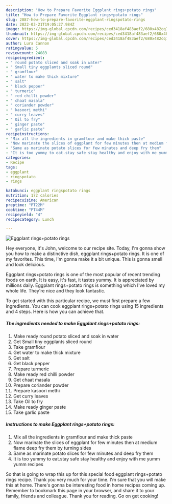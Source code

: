 ```yaml
---
description: "How to Prepare Favorite Eggplant rings+potato rings"
title: "How to Prepare Favorite Eggplant rings+potato rings"
slug: 2887-how-to-prepare-favorite-eggplant-ringspotato-rings
date: 2022-03-21T19:05:27.984Z
image: https://img-global.cpcdn.com/recipes/ced3418af483aef2/680x482cq70/eggplant-ringspotato-rings-recipe-main-photo.jpg
thumbnail: https://img-global.cpcdn.com/recipes/ced3418af483aef2/680x482cq70/eggplant-ringspotato-rings-recipe-main-photo.jpg
cover: https://img-global.cpcdn.com/recipes/ced3418af483aef2/680x482cq70/eggplant-ringspotato-rings-recipe-main-photo.jpg
author: Lura Cannon
ratingvalue: 5
reviewcount: 24083
recipeingredient:
- " round potato sliced and soak in water"
- " Small tiny eggplants sliced round"
- " gramflour"
- " water to make thick mixture"
- " salt"
- " black pepper"
- " turmeric"
- " red chilli powder"
- " chaat masala"
- " coriander powder"
- " kasoori methi"
- " curry leaves"
- " Oil to fry"
- " ginger paste"
- " garlic paste"
recipeinstructions:
- "Mix all the ingredients in gramflour and make thick paste"
- "Now marinate the slices of eggplant for few minutes then at medium flame deep fry them by turning sides"
- "Same as marinate potato slices for few minutes and deep fry them"
- "It is too yummy to eat.stay safe stay healthy and enjoy with me yumm yumm recipes"
categories:
- Recipe
tags:
- eggplant
- ringspotato
- rings

katakunci: eggplant ringspotato rings 
nutrition: 172 calories
recipecuisine: American
preptime: "PT22M"
cooktime: "PT44M"
recipeyield: "4"
recipecategory: Lunch

---
```



![Eggplant rings+potato rings](https://img-global.cpcdn.com/recipes/ced3418af483aef2/680x482cq70/eggplant-ringspotato-rings-recipe-main-photo.jpg)

Hey everyone, it's John, welcome to our recipe site. Today, I'm gonna show you how to make a distinctive dish, eggplant rings+potato rings. It is one of my favorites. This time, I'm gonna make it a bit unique. This is gonna smell and look delicious.



Eggplant rings+potato rings is one of the most popular of recent trending foods on earth. It is easy, it's fast, it tastes yummy. It is appreciated by millions daily. Eggplant rings+potato rings is something which I've loved my whole life. They're nice and they look fantastic.


To get started with this particular recipe, we must first prepare a few ingredients. You can cook eggplant rings+potato rings using 15 ingredients and 4 steps. Here is how you can achieve that.

<!--inarticleads1-->

##### The ingredients needed to make Eggplant rings+potato rings:

1. Make ready  round potato sliced and soak in water
1. Get  Small tiny eggplants sliced round
1. Take  gramflour
1. Get  water to make thick mixture
1. Get  salt
1. Get  black pepper
1. Prepare  turmeric
1. Make ready  red chilli powder
1. Get  chaat masala
1. Prepare  coriander powder
1. Prepare  kasoori methi
1. Get  curry leaves
1. Take  Oil to fry
1. Make ready  ginger paste
1. Take  garlic paste




<!--inarticleads2-->

##### Instructions to make Eggplant rings+potato rings:

1. Mix all the ingredients in gramflour and make thick paste
1. Now marinate the slices of eggplant for few minutes then at medium flame deep fry them by turning sides
1. Same as marinate potato slices for few minutes and deep fry them
1. It is too yummy to eat.stay safe stay healthy and enjoy with me yumm yumm recipes




So that is going to wrap this up for this special food eggplant rings+potato rings recipe. Thank you very much for your time. I'm sure that you will make this at home. There's gonna be interesting food in home recipes coming up. Remember to bookmark this page in your browser, and share it to your family, friends and colleague. Thank you for reading. Go on get cooking!
